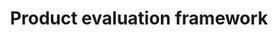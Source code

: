 ---
title: 'Product evaluation framework'
description: >-
    An outline of how we evaluate products at different stages of delivery.
buttonText: 'Learn More'
url: ''  
---
